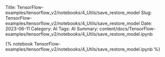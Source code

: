 Title: TensorFlow-examples/tensorflow_v2/notebooks/4_Utils/save_restore_model
Slug: TensorFlow-examples/tensorflow_v2/notebooks/4_Utils/save_restore_model
Date: 2023-06-11
Category: AI
Tags: AI
Summary: content/docs/TensorFlow-examples/tensorflow_v2/notebooks/4_Utils/save_restore_model.ipynb

{% notebook TensorFlow-examples/tensorflow_v2/notebooks/4_Utils/save_restore_model.ipynb %}